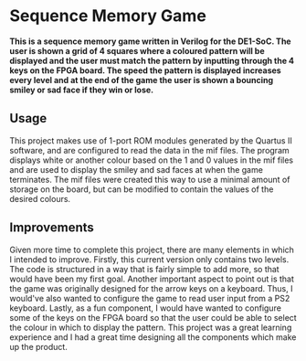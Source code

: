 # Sequence Memory Game

**This is a sequence memory game written in Verilog for the DE1-SoC. The user is shown a grid of 4 squares where a coloured pattern will be displayed and the user must match the pattern by inputting through the 4 keys on the FPGA board. The speed the pattern is displayed increases every level and at the end of the game the user is shown a bouncing smiley or sad face if they win or lose.**

## Usage
This project makes use of 1-port ROM modules generated by the Quartus II software, and are configured to read the data in the mif files. The program displays white or another colour based on the 1 and 0 values in the mif files and are used to display the smiley and sad faces at when the game terminates. The mif files were created this way to use a minimal amount of storage on the board, but can be modified to contain the values of the desired colours.

## Improvements
Given more time to complete this project, there are many elements in which I intended to improve. Firstly, this current version only contains two levels. The code is structured in a way that is fairly simple to add more, so that would have been my first goal. Another important aspect to point out is that the game was originally designed for the arrow keys on a keyboard. Thus, I would've also wanted to configure the game to read user input from a PS2 keyboard. Lastly, as a fun component, I would have wanted to configure some of the keys on the FPGA board so that the user could be able to select the colour in which to display the pattern. This project was a great learning experience and I had a great time designing all the components which make up the product.
